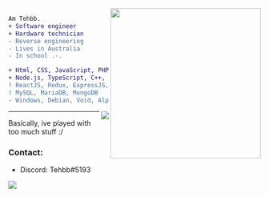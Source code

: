 <img align="right" height="300" src="https://cdn.discordapp.com/attachments/890282402008686622/970206730048901120/github_readme_image.jpg"/>
<!-- this image is not mine btw and idk where I found it --->

```diff
Am Tehbb.
+ Software engineer
+ Hardware technician
- Reverse engineering
- Lives in Australia
- In school .-.
```

```diff 
+ Html, CSS, JavaScript, PHP, .NET, vb
+ Node.js, TypeScript, C++, C, SQL, python, Lua
! ReactJS, Redux, ExpressJS, DiscordJS
! MySQL, MariaDB, MongoDB
- Windows, Debian, Void, Alpine, Ubuntu, Arch, BusyBox, DSL, TrueNAS...
```
<!-- <br> -->

<img align="right" src="https://komarev.com/ghpvc/?username=tehbb3"/>
<!-- ![](https://komarev.com/ghpvc/?username=tehbb3) -->

---

Basically, ive played with too much stuff :/
<br>

### Contact:
- Discord: Tehbb#5193


<!-- page stactistic tracker, older -->
![](https://hit.yhype.me/github/profile?user_id=62781302)
